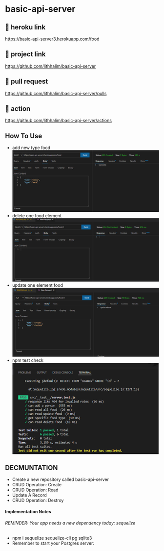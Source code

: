 # basic-api-server

## 🚀 heroku link
https://basic-api-server3.herokuapp.com/food
## 🚀 project link
https://github.com/lithhalim/basic-api-server
## 🚀 pull request
https://github.com/lithhalim/basic-api-server/pulls
## 🚀 action
https://github.com/lithhalim/basic-api-server/actions

## How To Use
- add new type food
![](./assest/create.png)
- delete one food element
![](./assest/delete.png)
- update one element food
![](./assest/update.png)
- npm test check
![](./assest/test1.png)




## DECMUNTATION

- Create a new repository called basic-api-server
- CRUD Operation: Create
- CRUD Operation: Read
- Update A Record
- CRUD Operation: Destroy

#### Implementation Notes
 ###### REMINDER: Your app needs a new dependency today: sequelize
 - npm i sequelize sequelize-cli pg sqlite3
 - Remember to start your Postgres server:

